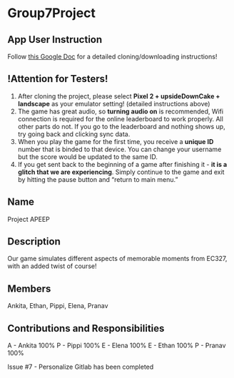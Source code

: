 # Group7Project

## App User Instruction

Follow [this Google Doc](https://docs.google.com/document/d/1GzOz6lCIO9-j1esVCNZ64J18vl1_PMV1DgRqveJSo84/edit?usp=sharing) for a detailed cloning/downloading instructions!

## !Attention for Testers!

1. After cloning the project, please select ****Pixel 2 + upsideDownCake + landscape**** as your emulator setting! (detailed instructions above)
2. The game has great audio, so ****turning audio on**** is recommended, 
Wifi connection is required for the online leaderboard to work properly. All other parts do not. If you go to the leaderboard and nothing shows up, try going back and clicking sync data.
3. When you play the game for the first time, you receive a ****unique ID**** number that is binded to that device. You can change your username but the score would be updated to the same ID.
4. If you get sent back to the beginning of a game after finishing it - ****it is a glitch that we are experiencing****. Simply continue to the game and exit by hitting the pause button and “return to main menu.”


## Name

Project APEEP

## Description

Our game simulates different aspects of memorable moments from EC327, with an added twist of course!

## Members

Ankita, Ethan, Pippi, Elena, Pranav

## Contributions and Responsibilities

A - Ankita 100%
P - Pippi 100%
E - Elena 100%
E - Ethan 100%
P - Pranav 100%

Issue #7 - Personalize Gitlab has been completed
